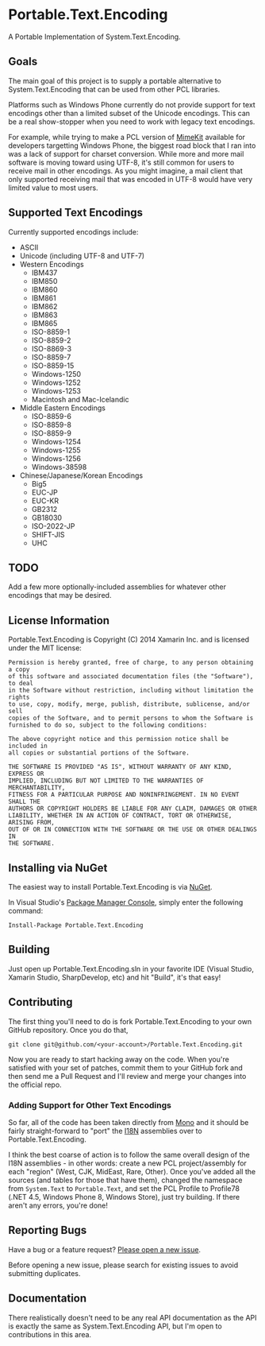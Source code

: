 Portable.Text.Encoding
======================

A Portable Implementation of System.Text.Encoding.

## Goals

The main goal of this project is to supply a portable alternative to System.Text.Encoding that can be used
from other PCL libraries.

Platforms such as Windows Phone currently do not provide support for text encodings other than a limited subset
of the Unicode encodings. This can be a real show-stopper when you need to work with legacy text encodings.

For example, while trying to make a PCL version of [MimeKit](https://github.com/jstedfast/MimeKit) available
for developers targetting Windows Phone, the biggest road block that I ran into was a lack of support for
charset conversion. While more and more mail software is moving toward using UTF-8, it's still common for
users to receive mail in other encodings. As you might imagine, a mail client that only supported receiving
mail that was encoded in UTF-8 would have very limited value to most users.

## Supported Text Encodings

Currently supported encodings include:
  * ASCII
  * Unicode (including UTF-8 and UTF-7)
  * Western Encodings
    * IBM437
    * IBM850
    * IBM860
    * IBM861
    * IBM862
    * IBM863
    * IBM865
    * ISO-8859-1
    * ISO-8859-2
    * ISO-8869-3
    * ISO-8859-7
    * ISO-8859-15
    * Windows-1250
    * Windows-1252
    * Windows-1253
    * Macintosh and Mac-Icelandic
  * Middle Eastern Encodings
    * ISO-8859-6
    * ISO-8859-8
    * ISO-8859-9
    * Windows-1254
    * Windows-1255
    * Windows-1256
    * Windows-38598
  * Chinese/Japanese/Korean Encodings
    * Big5
    * EUC-JP
    * EUC-KR
    * GB2312
    * GB18030
    * ISO-2022-JP
    * SHIFT-JIS
    * UHC

## TODO

Add a few more optionally-included assemblies for whatever other encodings that may be desired.

## License Information

Portable.Text.Encoding is Copyright (C) 2014 Xamarin Inc. and is licensed under the MIT license:

    Permission is hereby granted, free of charge, to any person obtaining a copy
    of this software and associated documentation files (the "Software"), to deal
    in the Software without restriction, including without limitation the rights
    to use, copy, modify, merge, publish, distribute, sublicense, and/or sell
    copies of the Software, and to permit persons to whom the Software is
    furnished to do so, subject to the following conditions:

    The above copyright notice and this permission notice shall be included in
    all copies or substantial portions of the Software.

    THE SOFTWARE IS PROVIDED "AS IS", WITHOUT WARRANTY OF ANY KIND, EXPRESS OR
    IMPLIED, INCLUDING BUT NOT LIMITED TO THE WARRANTIES OF MERCHANTABILITY,
    FITNESS FOR A PARTICULAR PURPOSE AND NONINFRINGEMENT. IN NO EVENT SHALL THE
    AUTHORS OR COPYRIGHT HOLDERS BE LIABLE FOR ANY CLAIM, DAMAGES OR OTHER
    LIABILITY, WHETHER IN AN ACTION OF CONTRACT, TORT OR OTHERWISE, ARISING FROM,
    OUT OF OR IN CONNECTION WITH THE SOFTWARE OR THE USE OR OTHER DEALINGS IN
    THE SOFTWARE.

## Installing via NuGet

The easiest way to install Portable.Text.Encoding is via 
[NuGet](https://www.nuget.org/packages/Portable.Text.Encoding/).

In Visual Studio's [Package Manager Console](http://docs.nuget.org/docs/start-here/using-the-package-manager-console),
simply enter the following command:

    Install-Package Portable.Text.Encoding

## Building

Just open up Portable.Text.Encoding.sln in your favorite IDE (Visual Studio, Xamarin Studio, SharpDevelop, etc) and hit "Build", it's that easy!

## Contributing

The first thing you'll need to do is fork Portable.Text.Encoding to your own GitHub repository. Once you do that,

    git clone git@github.com/<your-account>/Portable.Text.Encoding.git

Now you are ready to start hacking away on the code. When you're satisfied with your set of patches, commit
them to your GitHub fork and then send me a Pull Request and I'll review and merge your changes into the
official repo.

### Adding Support for Other Text Encodings

So far, all of the code has been taken directly from [Mono](https://github.com/mono/mono) and it should be fairly
straight-forward to "port" the [I18N](https://github.com/mono/mono/tree/master/mcs/class/I18N) assemblies over to
Portable.Text.Encoding.

I think the best coarse of action is to follow the same overall design of the I18N assemblies - in other words: 
create a new PCL project/assembly for each "region" (West, CJK, MidEast, Rare, Other). Once you've added all the
sources (and tables for those that have them), changed the namespace from `System.Text` to `Portable.Text`, and
set the PCL Profile to Profile78 (.NET 4.5, Windows Phone 8, Windows Store), just try building.
If there aren't any errors, you're done!

## Reporting Bugs

Have a bug or a feature request? [Please open a new issue](https://github.com/jstedfast/Portable.Text.Encoding/issues).

Before opening a new issue, please search for existing issues to avoid submitting duplicates.

## Documentation

There realistically doesn't need to be any real API documentation as the API is exactly the same as
System.Text.Encoding API, but I'm open to contributions in this area.
